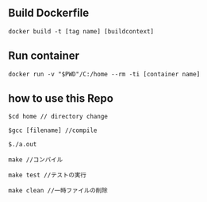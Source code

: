 ## Build Dockerfile
```
docker build -t [tag name] [buildcontext]
```
## Run container
```
docker run -v "$PWD"/C:/home --rm -ti [container name]
```
## how to use this Repo
```
$cd home // directory change

$gcc [filename] //compile

$./a.out
```
```
make //コンパイル

make test //テストの実行

make clean //一時ファイルの削除
```


